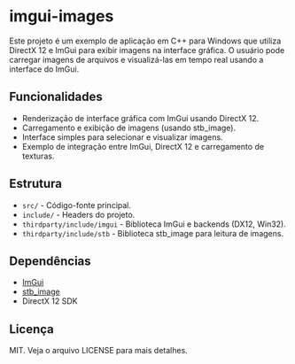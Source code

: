 # imgui-images

Este projeto é um exemplo de aplicação em C++ para Windows que utiliza DirectX 12 e ImGui para exibir imagens na interface gráfica. O usuário pode carregar imagens de arquivos e visualizá-las em tempo real usando a interface do ImGui.

## Funcionalidades

- Renderização de interface gráfica com ImGui usando DirectX 12.
- Carregamento e exibição de imagens (usando stb_image).
- Interface simples para selecionar e visualizar imagens.
- Exemplo de integração entre ImGui, DirectX 12 e carregamento de texturas.

## Estrutura

- `src/` - Código-fonte principal.
- `include/` - Headers do projeto.
- `thirdparty/include/imgui` - Biblioteca ImGui e backends (DX12, Win32).
- `thirdparty/include/stb` - Biblioteca stb_image para leitura de imagens.

## Dependências

- [ImGui](https://github.com/ocornut/imgui)
- [stb_image](https://github.com/nothings/stb)
- DirectX 12 SDK

## Licença

MIT. Veja o arquivo LICENSE para mais detalhes.
